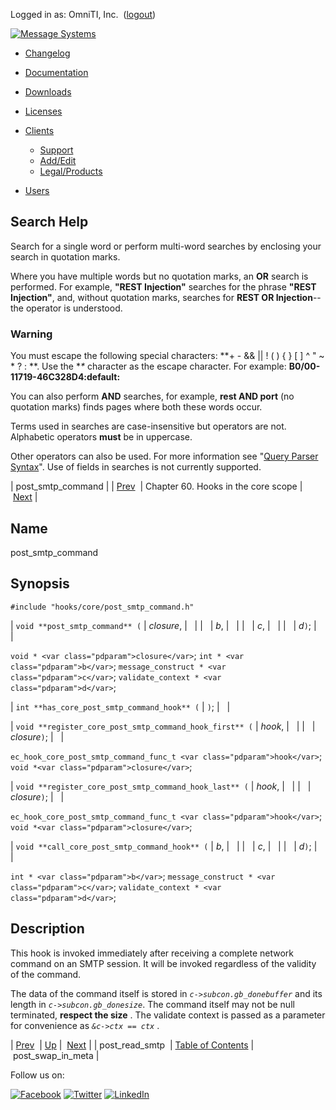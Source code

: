 Logged in as: OmniTI, Inc.  ([logout](https://support.messagesystems.com/logout.php))

[![Message Systems](https://support.messagesystems.com/images/ms-white205.png)](https://support.messagesystems.com/start.php) 

*   [Changelog](https://support.messagesystems.com/start.php?show=changelog)
*   [Documentation](https://support.messagesystems.com/docs/)
*   [Downloads](https://support.messagesystems.com/start.php)

*   [Licenses](https://support.messagesystems.com/license_summary.php)
*   <a href="">Clients</a>
    *   [Support](https://support.messagesystems.com/cs.php)
    *   [Add/Edit](https://support.messagesystems.com/edit_client.php)
    *   [Legal/Products](https://support.messagesystems.com/edit_products.php)
*   [Users](https://support.messagesystems.com/edit_customer.php)

## Search Help

Search for a single word or perform multi-word searches by enclosing your search in quotation marks.

Where you have multiple words but no quotation marks, an **OR** search is performed. For example, **"REST Injection"** searches for the phrase **"REST Injection"**, and, without quotation marks, searches for **REST OR Injection**--the operator is understood.

### Warning

You must escape the following special characters: **+ - && || ! ( ) { } [ ] ^ " ~ * ? : \**. Use the **\** character as the escape character. For example: **B0/00-11719-46C328D4\:default\:**

You can also perform **AND** searches, for example, **rest AND port** (no quotation marks) finds pages where both these words occur.

Terms used in searches are case-insensitive but operators are not. Alphabetic operators **must** be in uppercase.

Other operators can also be used. For more information see "[Query Parser Syntax](https://lucene.apache.org/core/old_versioned_docs/versions/3_0_0/queryparsersyntax.html)". Use of fields in searches is not currently supported.

| post_smtp_command |
| [Prev](hooks.core.post_read_smtp.php)  | Chapter 60. Hooks in the core scope |  [Next](hooks.core.post_swap_in_meta.php) |

<a name="hooks.core.post_smtp_command"></a>
## Name

post_smtp_command

## Synopsis

`#include "hooks/core/post_smtp_command.h"`

| `void **post_smtp_command** (` | <var class="pdparam">closure</var>, |   |
|   | <var class="pdparam">b</var>, |   |
|   | <var class="pdparam">c</var>, |   |
|   | <var class="pdparam">d</var>`)`; |   |

`void * <var class="pdparam">closure</var>`;
`int * <var class="pdparam">b</var>`;
`message_construct * <var class="pdparam">c</var>`;
`validate_context * <var class="pdparam">d</var>`;

| `int **has_core_post_smtp_command_hook** (` | `)`; |   |

| `void **register_core_post_smtp_command_hook_first** (` | <var class="pdparam">hook</var>, |   |
|   | <var class="pdparam">closure</var>`)`; |   |

`ec_hook_core_post_smtp_command_func_t <var class="pdparam">hook</var>`;
`void *<var class="pdparam">closure</var>`;

| `void **register_core_post_smtp_command_hook_last** (` | <var class="pdparam">hook</var>, |   |
|   | <var class="pdparam">closure</var>`)`; |   |

`ec_hook_core_post_smtp_command_func_t <var class="pdparam">hook</var>`;
`void *<var class="pdparam">closure</var>`;

| `void **call_core_post_smtp_command_hook** (` | <var class="pdparam">b</var>, |   |
|   | <var class="pdparam">c</var>, |   |
|   | <var class="pdparam">d</var>`)`; |   |

`int * <var class="pdparam">b</var>`;
`message_construct * <var class="pdparam">c</var>`;
`validate_context * <var class="pdparam">d</var>`;<a name="idp8969744"></a>
## Description

This hook is invoked immediately after receiving a complete network command on an SMTP session. It will be invoked regardless of the validity of the command.

The data of the command itself is stored in *`c->subcon.gb_donebuffer`* and its length in *`c->subcon.gb_donesize`*. The command itself may not be null terminated, **respect the size** . The validate context is passed as a parameter for convenience as *`&c->ctx == ctx`*        .

| [Prev](hooks.core.post_read_smtp.php)  | [Up](hooks.core.php) |  [Next](hooks.core.post_swap_in_meta.php) |
| post_read_smtp  | [Table of Contents](index.php) |  post_swap_in_meta |

Follow us on:

[![Facebook](https://support.messagesystems.com/images/icon-facebook.png)](http://www.facebook.com/messagesystems) [![Twitter](https://support.messagesystems.com/images/icon-twitter.png)](http://twitter.com/#!/MessageSystems) [![LinkedIn](https://support.messagesystems.com/images/icon-linkedin.png)](http://www.linkedin.com/company/message-systems)
